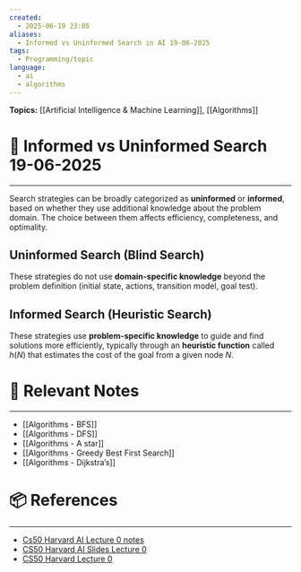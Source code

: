 ```yaml
---
created:
  - 2025-06-19 23:05
aliases:
  - Informed vs Uninformed Search in AI 19-06-2025
tags:
  - Programming/topic
language:
  - ai
  - algorithms
---
```


**Topics:** [[Artificial Intelligence & Machine Learning]], [[Algorithms]]

# 📃 Informed vs Uninformed Search 19-06-2025


---
Search strategies can be broadly categorized as **uninformed** or **informed**, based on whether they use additional knowledge about the problem domain. The choice between them affects efficiency, completeness, and optimality.

## Uninformed Search (Blind Search)
These strategies do not use **domain-specific knowledge** beyond the problem definition (initial state, actions, transition model, goal test).

## Informed Search (Heuristic Search)
These strategies use **problem-specific knowledge** to guide and find solutions more efficiently, typically through an **heuristic function** called $h(N)$ that estimates the cost of the goal from a given node $N$.

# 🔗 Relevant Notes

---
- [[Algorithms - BFS]]
- [[Algorithms - DFS]]
- [[Algorithms - A star]]
- [[Algorithms - Greedy Best First Search]]
- [[Algorithms - Dijkstra’s]]
# 📦 References

---
- [Cs50 Harvard AI Lecture 0 notes](https://cs50.harvard.edu/ai/2024/notes/0/)
- [CS50 Harvard AI Slides Lecture 0](https://cdn.cs50.net/ai/2020/spring/lectures/0/lecture0.pdf)
- [CS50 Harvard Lecture 0](https://learning.edx.org/course/course-v1:HarvardX+CS50AI+1T2020/block-v1:HarvardX+CS50AI+1T2020+type@sequential+block@a52582b244c849289b4745d601fa6d43/block-v1:HarvardX+CS50AI+1T2020+type@vertical+block@17b5cbf6a3c348d28c6c02ab84765bb3)
